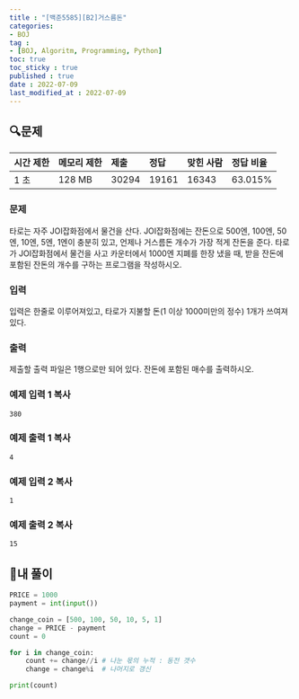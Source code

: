 ```yaml
---
title : "[백준5585][B2]거스름돈"
categories:
- BOJ
tag :
- [BOJ, Algoritm, Programming, Python]
toc: true
toc_sticky : true
published : true
date : 2022-07-09
last_modified_at : 2022-07-09
---
```


## 🔍문제

| 시간 제한 | 메모리 제한 | 제출  | 정답  | 맞힌 사람 | 정답 비율 |
| :-------- | :---------- | :---- | :---- | :-------- | :-------- |
| 1 초      | 128 MB      | 30294 | 19161 | 16343     | 63.015%   |

### 문제

타로는 자주 JOI잡화점에서 물건을 산다. JOI잡화점에는 잔돈으로 500엔, 100엔, 50엔, 10엔, 5엔, 1엔이 충분히 있고, 언제나 거스름돈 개수가 가장 적게 잔돈을 준다. 타로가 JOI잡화점에서 물건을 사고 카운터에서 1000엔 지폐를 한장 냈을 때, 받을 잔돈에 포함된 잔돈의 개수를 구하는 프로그램을 작성하시오.

### 입력

입력은 한줄로 이루어져있고, 타로가 지불할 돈(1 이상 1000미만의 정수) 1개가 쓰여져있다.

### 출력

제출할 출력 파일은 1행으로만 되어 있다. 잔돈에 포함된 매수를 출력하시오.

### 예제 입력 1 복사

```
380
```

### 예제 출력 1 복사

```
4
```

### 예제 입력 2 복사

```
1
```

### 예제 출력 2 복사

```
15
```



## 📝내 풀이

```python
PRICE = 1000
payment = int(input())

change_coin = [500, 100, 50, 10, 5, 1]
change = PRICE - payment
count = 0

for i in change_coin:
    count += change//i # 나눈 몫의 누적 : 동전 갯수
    change = change%i  # 나머지로 갱신

print(count)
```
